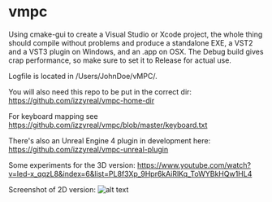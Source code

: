 # vmpc

Using cmake-gui to create a Visual Studio or Xcode project, the whole thing should compile without problems and produce a standalone EXE, a VST2 and a VST3 plugin on Windows, and an .app on OSX. The Debug build gives crap performance, so make sure to set it to Release for actual use.

Logfile is located in /Users/JohnDoe/vMPC/.

You will also need this repo to be put in the correct dir:
https://github.com/izzyreal/vmpc-home-dir

For keyboard mapping see https://github.com/izzyreal/vmpc/blob/master/keyboard.txt

There's also an Unreal Engine 4 plugin in development here:
https://github.com/izzyreal/vmpc-unreal-plugin

Some experiments for the 3D version:
https://www.youtube.com/watch?v=led-x_qqzL8&index=6&list=PL8f3Xp_9Hpr6kAiRlKq_ToWYBkHQw1HL4

Screenshot of 2D version:
![alt text](https://i.imgur.com/42mrtk3.jpg)
